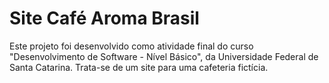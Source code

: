 # Site Café Aroma Brasil
Este projeto foi desenvolvido como atividade final do curso "Desenvolvimento de Software - Nível Básico", da Universidade Federal de Santa Catarina. Trata-se de um site para uma cafeteria fictícia.
